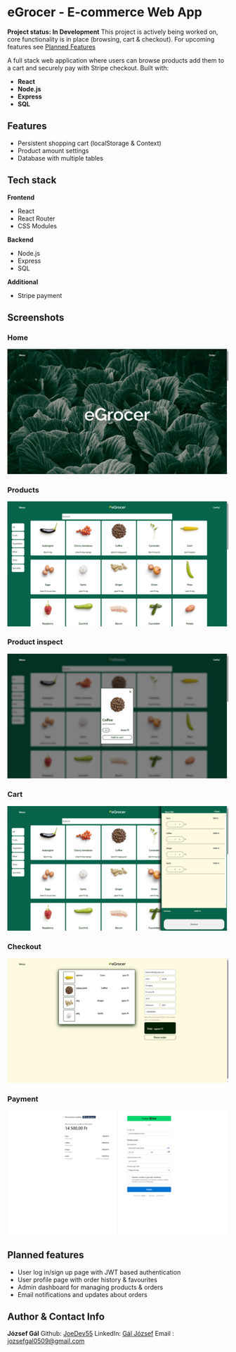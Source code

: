 # eGrocer - E-commerce Web App

**Project status: In Development**
This project is actively being worked on, core functionality is in place (browsing, cart & checkout). For upcoming features see [Planned Features](#planned-features)

A full stack web application where users can browse products add them to a cart and securely pay with Stripe checkout.
Built with:
- **React**
- **Node.js**
- **Express**
- **SQL**

## Features
- Persistent shopping cart (localStorage & Context)
- Product amount settings 
- Database with multiple tables

## Tech stack

**Frontend**
- React 
- React Router
- CSS Modules

**Backend**
- Node.js
- Express 
- SQL

**Additional**
- Stripe payment

## Screenshots

### Home
![Home](/screenshots/homepage.PNG)
### Products
![Products](/screenshots/products_page.PNG)
### Product inspect
![Products inspect](/screenshots/product_view.PNG)
### Cart
![Cart](/screenshots/cart_open.PNG)
### Checkout
![Checkout](/screenshots/checkout_page.PNG)
### Payment
![Payment](/screenshots/stripe_payment.PNG)


## Planned features
- User log in/sign up page with JWT based authentication
- User profile page with order history & favourites
- Admin dashboard for managing products & orders
- Email notifications and updates about orders

## Author & Contact Info
**József Gál**
Github: [JoeDev55](https://github.com/JoeDev55)
LinkedIn: [Gál József](www.linkedin.com/in/józsef-gál-a61653365)
Email : jozsefgal0509@gmail.com
